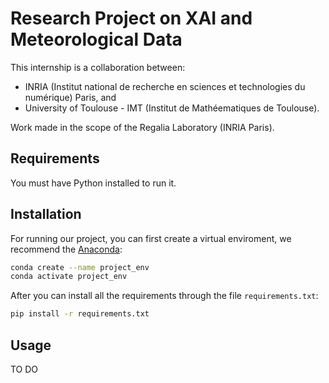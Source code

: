 # Research Project on XAI and Meteorological Data

This internship is a collaboration between:
- INRIA (Institut national de recherche en sciences et technologies du numérique) Paris, and
- University of Toulouse - IMT (Institut de Mathéematiques de Toulouse).

Work made in the scope of the Regalia Laboratory (INRIA Paris).

## Requirements

You must have Python installed to run it.

## Installation

For running our project, you can first create a virtual enviroment, we recommend the [Anaconda](https://www.anaconda.com/):

```sh
conda create --name project_env
conda activate project_env
```

After you can install all the requirements through the file `requirements.txt`:
```sh
pip install -r requirements.txt
```

## Usage

TO DO